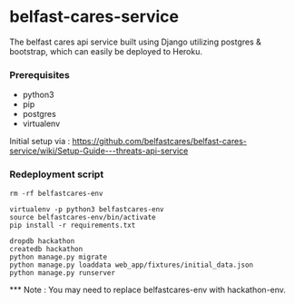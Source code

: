 # belfast-cares-service

The belfast cares api service built using Django utilizing postgres & bootstrap, which can easily be deployed to Heroku.

### Prerequisites
- python3
- pip
- postgres
- virtualenv

Initial setup via : https://github.com/belfastcares/belfast-cares-service/wiki/Setup-Guide---threats-api-service


### Redeployment script
```
rm -rf belfastcares-env

virtualenv -p python3 belfastcares-env
source belfastcares-env/bin/activate
pip install -r requirements.txt

dropdb hackathon
createdb hackathon
python manage.py migrate
python manage.py loaddata web_app/fixtures/initial_data.json
python manage.py runserver
```

*** Note : You may need to replace belfastcares-env with hackathon-env.
